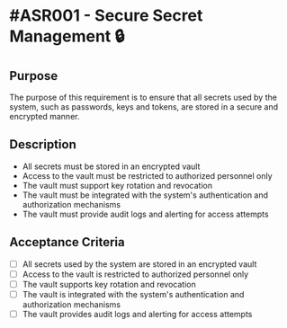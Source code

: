 # #ASR001 - Secure Secret Management 🔒

## Purpose

The purpose of this requirement is to ensure that all secrets used by the system, such as passwords, keys and tokens, are stored in a secure and encrypted manner.

## Description

- All secrets must be stored in an encrypted vault
- Access to the vault must be restricted to authorized personnel only
- The vault must support key rotation and revocation
- The vault must be integrated with the system's authentication and authorization mechanisms
- The vault must provide audit logs and alerting for access attempts

## Acceptance Criteria

- [ ] All secrets used by the system are stored in an encrypted vault
- [ ] Access to the vault is restricted to authorized personnel only
- [ ] The vault supports key rotation and revocation
- [ ] The vault is integrated with the system's authentication and authorization mechanisms
- [ ] The vault provides audit logs and alerting for access attempts
